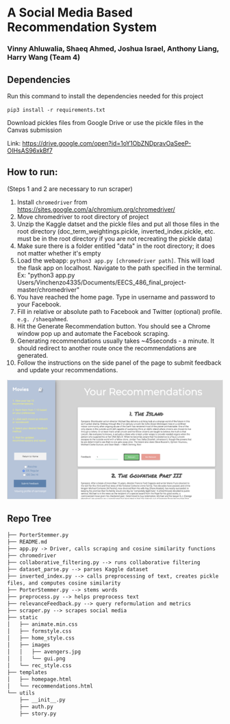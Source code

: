 # A Social Media Based Recommendation System
### Vinny Ahluwalia, Shaeq Ahmed, Joshua Israel, Anthony Liang, Harry Wang  (Team 4)

## Dependencies

Run this command to install the dependencies needed for this project

`pip3 install -r requirements.txt`

Download pickles files from Google Drive or use the pickle files in the Canvas submission

Link:
https://drive.google.com/open?id=1oY1ObZNDpravOaSeeP-OIHsAS96xkBf7

## How to run:

(Steps 1 and 2 are necessary to run scraper)
1. Install `chromedriver` from https://sites.google.com/a/chromium.org/chromedriver/
2. Move chromedriver to root directory of project
3. Unzip the Kaggle datset and the pickle files and put all those files in the root directory (doc_term_weightings.pickle, inverted_index.pickle, etc. must be in the root directory if you are not recreating the pickle data)
4. Make sure there is a folder entitled "data" in the root directory; it does not matter whether it's empty
5. Load the webapp: `python3 app.py [chromedriver path]`. This will load the flask app on localhost. Navigate to the path specified in the terminal.
      Ex: "python3 app.py Users/Vinchenzo4335/Documents/EECS_486_final_project-master/chromedriver"
6. You have reached the home page. Type in username and password to your Facebook.
7. Fill in relative or absolute path to Facebook and Twitter (optional) profile. `e.g. /shaeqahmed`.
8. Hit the Generate Recommendation button. You should see a Chrome window pop up and automate the Facebook scraping.
9. Generating recommendations usually takes ~45seconds - a minute. It should redirect to another route once the recommendations are generated.
10. Follow the instructions on the side panel of the page to submit feedback and update your recommendations.


![alt text](static/images/gui.png "GUI Picture")


## Repo Tree
```
├── PorterStemmer.py
├── README.md
├── app.py -> Driver, calls scraping and cosine similarity functions
├── chromedriver
├── collaborative_filtering.py --> runs collaborative filtering
├── dataset_parse.py --> parses Kaggle dataset
├── inverted_index.py --> calls preprocessing of text, creates pickle files, and computes cosine similarity
├── PorterStemmer.py --> stems words
├── preprocess.py --> helps preprocess text
├── relevanceFeedback.py --> query reformulation and metrics
├── scraper.py --> scrapes social media
├── static
│   ├── animate.min.css
│   ├── formstyle.css
│   ├── home_style.css
│   ├── images
│   │   ├── avengers.jpg
│   │   └── gui.png
│   └── rec_style.css
├── templates
│   ├── homepage.html
│   └── recommendations.html
└── utils
    ├── __init__.py
    ├── auth.py
    ├── story.py
```
